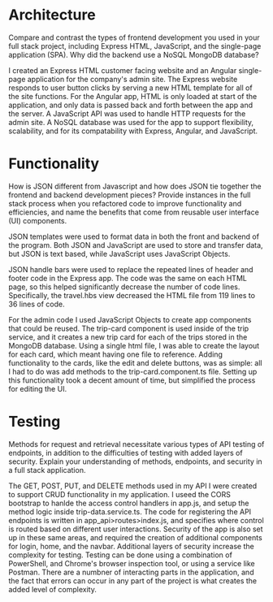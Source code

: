 # Architecture
Compare and contrast the types of frontend development you used in your full stack project, including Express HTML, JavaScript, and the single-page application (SPA).
Why did the backend use a NoSQL MongoDB database?

I created an Express HTML customer facing website and an Angular single-page application for the company's admin site. The Express website responds to user button clicks by serving a new HTML template for all of the site functions. For the Angular app, HTML is only loaded at start of the application, and only data is passed back and forth between the app and the server. A JavaScript API was used to handle HTTP requests for the admin site. A NoSQL database was used for the app to support flexibility, scalability, and for its compatability with Express, Angular, and JavaScript. 


# Functionality
How is JSON different from Javascript and how does JSON tie together the frontend and backend development pieces?
Provide instances in the full stack process when you refactored code to improve functionality and efficiencies, and name the benefits that come from reusable user interface (UI) components.

JSON templates were used to format data in both the front and backend of the program. Both JSON and JavaScript are used to store and transfer data, but JSON is text based, while JavaScript uses JavaScript Objects. 

JSON handle bars were used to replace the repeated lines of header and footer code in the Express app. The code was the same on each HTML page, so this helped significantly decrease the number of code lines. Specifically, the travel.hbs view decreased the HTML file from 119 lines to 36 lines of code. 

For the admin code I used JavaScript Objects to create app components that could be reused. The trip-card component is used inside of the trip service, and it creates a new trip card for each of the trips stored in the MongoDB database. Using a single html file, I was able to create the layout for each card, which meant having one file to reference. Adding functionality to the cards, like the edit and delete buttons, was as simple: all I had to do was add methods to the trip-card.component.ts file. Setting up this functionality took a decent amount of time, but simplified the process for editing the UI.

# Testing
Methods for request and retrieval necessitate various types of API testing of endpoints, in addition to the difficulties of testing with added layers of security. Explain your understanding of methods, endpoints, and security in a full stack application. 

The GET, POST, PUT, and DELETE methods used in my API I were created to support CRUD functionality in my application. I useed the CORS bootstrap to hanlde the access control handlers in app.js, and setup the method logic inside trip-data.service.ts. The code for registering the API endpoints is written in app_api>routes>index.js, and specifies where control is routed based on different user interactions. Security of the app is also set up in these same areas, and required the creation of additional components for login, home, and the navbar. Additional layers of security increase the complexity for testing. Testing can be done using a combination of PowerShell, and Chrome's browser inspection tool, or using a service like Postman. There are a numbner of interacting parts in the application, and the fact that errors can occur in any part of the project is what creates the added level of complexity. 

